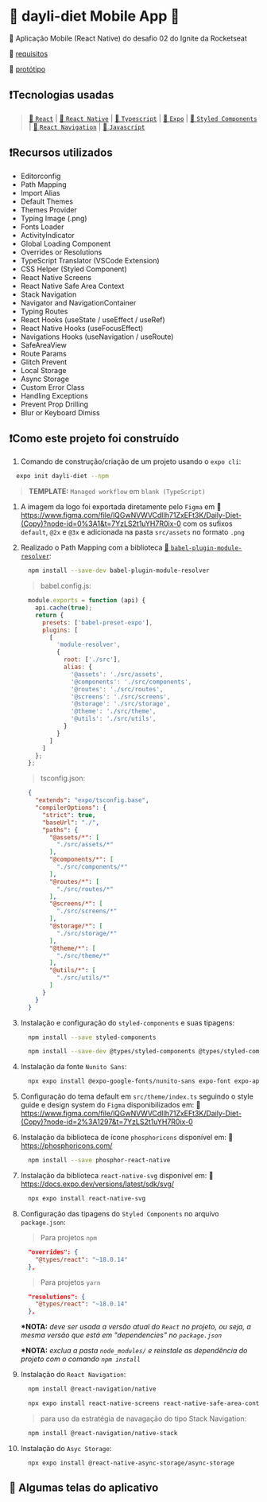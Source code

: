 # 🥓 dayli-diet Mobile App 🥕

🔰 Aplicação Mobile (React Native) do desafio 02 do Ignite da Rocketseat

  🔗 [requisitos](https://efficient-sloth-d85.notion.site/Desafio-02-Daily-Diet-98b7d85ec7e9428aa0f9f3bceed4380f)

  🔗 [protótipo](https://www.figma.com/file/KE3ZA17HLAzs1YL0EQbAoS/Daily-Diet-(Copy)?node-id=0%3A1&t=T4B71NxOS3JnGdhb-0)

## ❗Tecnologias usadas

> [🔗 `React`](https://pt-br.reactjs.org/) | [🔗 `React Native`](https://reactnative.dev/) | [🔗 `Typescript`](https://devdocs.io/typescript/) | [🔗 `Expo`](https://docs.expo.dev/) | [🔗 `Styled Components`](https://styled-components.com/) | [🔗 `React Navigation`](https://styled-components.com/) | [🔗 `Javascript`](https://developer.mozilla.org/en-US/docs/Web/JavaScript)

## ❗Recursos utilizados

- Editorconfig
- Path Mapping
- Import Alias
- Default Themes
- Themes Provider
- Typing Image (.png)
- Fonts Loader
- ActivityIndicator
- Global Loading Component
- Overrides or Resolutions
- TypeScript Translator (VSCode Extension)
- CSS Helper (Styled Component)
- React Native Screens
- React Native Safe Area Context
- Stack Navigation
- Navigator and NavigationContainer
- Typing Routes
- React Hooks (useState / useEffect / useRef)
- React Native Hooks (useFocusEffect)
- Navigations Hooks (useNavigation / useRoute)
- SafeAreaView
- Route Params
- Glitch Prevent
- Local Storage
- Async Storage
- Custom Error Class
- Handling Exceptions
- Prevent Prop Drilling
- Blur or Keyboard Dimiss

## ❗Como este projeto foi construído

1. Comando de construção/criação de um projeto usando o `expo cli`:

  ```sh
    expo init dayli-diet --npm
  ```

  > __TEMPLATE:__ `Managed workflow` em `blank (TypeScript)`

1. A imagem da logo foi exportada diretamente pelo `Figma` em 🔗 <https://www.figma.com/file/lQGwNVWVCdlIh71ZxEFt3K/Daily-Diet-(Copy)?node-id=0%3A1&t=7YzLS2t1uYH7R0ix-0> com os sufixos `default`, `@2x` e `@3x` e adicionada na pasta `src/assets` no formato `.png`

1. Realizado o Path Mapping com a biblioteca [🔗 `babel-plugin-module-resolver`](https://github.com/tleunen/babel-plugin-module-resolver):

    ```sh
      npm install --save-dev babel-plugin-module-resolver
    ```

    > babel.config.js:

    ```js
      module.exports = function (api) {
        api.cache(true);
        return {
          presets: ['babel-preset-expo'],
          plugins: [
            [
              'module-resolver',
              {
                root: ['./src'],
                alias: {
                  '@assets': './src/assets',
                  '@components': './src/components',
                  '@routes': './src/routes',
                  '@screens': './src/screens',
                  '@storage': './src/storage',
                  '@theme': './src/theme',
                  '@utils': './src/utils',
                }
              }
            ]
          ]
        };
      };
    ```

    > tsconfig.json:

    ```json
      {
        "extends": "expo/tsconfig.base",
        "compilerOptions": {
          "strict": true,
          "baseUrl": "./",
          "paths": {
            "@assets/*": [
              "./src/assets/*"
            ],
            "@components/*": [
              "./src/components/*"
            ],
            "@routes/*": [
              "./src/routes/*"
            ],
            "@screens/*": [
              "./src/screens/*"
            ],
            "@storage/*": [
              "./src/storage/*"
            ],
            "@theme/*": [
              "./src/theme/*"
            ],
            "@utils/*": [
              "./src/utils/*"
            ]
          }
        }
      }
    ```

1. Instalação e configuração do `styled-components` e suas tipagens:

    ```sh
      npm install --save styled-components
    ```

    ```sh
      npm install --save-dev @types/styled-components @types/styled-components-react-native
    ```

1. Instalação da fonte `Nunito Sans`:

    ```sh
      npx expo install @expo-google-fonts/nunito-sans expo-font expo-app-loading
    ```

1. Configuração do tema default em `src/theme/index.ts` seguindo o style guide e design system do `Figma` disponibilizados em: 🔗 <https://www.figma.com/file/lQGwNVWVCdlIh71ZxEFt3K/Daily-Diet-(Copy)?node-id=2%3A1297&t=7YzLS2t1uYH7R0ix-0>

1. Instalação da biblioteca de ícone `phosphoricons` disponível em: 🔗 <https://phosphoricons.com/>

    ```sh
      npm install --save phosphor-react-native
    ```

1. Instalação da biblioteca `react-native-svg` disponível em: 🔗 <https://docs.expo.dev/versions/latest/sdk/svg/>

    ```sh
      npx expo install react-native-svg
    ```

1. Configuração das tipagens do `Styled Components` no arquivo `package.json`:

    > Para projetos `npm`

    ```json
      "overrides": {
        "@types/react": "~18.0.14"
      },
    ```

    > Para projetos `yarn`

    ```json
      "resolutions": {
        "@types/react": "~18.0.14"
      },
    ```

    __*NOTA:__ _deve ser usada a versão atual do `React` no projeto, ou seja, a mesma versão que está em "dependencies" no `package.json`_

    __*NOTA:__ _exclua a pasta `node_modules/` e reinstale as dependência do projeto com o comando `npm install`_

1. Instalação do `React Navigation`:

    ```sh
      npm install @react-navigation/native
    ```

    ```sh
      npx expo install react-native-screens react-native-safe-area-context
    ```

    > para uso da estratégia de navagação do tipo Stack Navigation:

    ```sh
      npm install @react-navigation/native-stack
    ```

1. Instalação do `Asyc Storage`:

    ```sh
      npx expo install @react-native-async-storage/async-storage
    ```

## 🤳 Algumas telas do aplicativo
